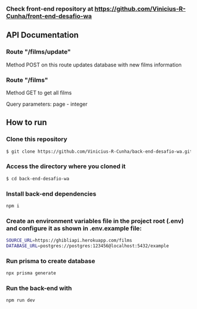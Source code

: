 ### Check front-end repository at https://github.com/Vinicius-R-Cunha/front-end-desafio-wa

## API Documentation

### Route "/films/update"

Method POST on this route updates database with new films information

### Route "/films"

Method GET to get all films

Query parameters: page - integer

## How to run

### Clone this repository

```bash
$ git clone https://github.com/Vinicius-R-Cunha/back-end-desafio-wa.git
```

### Access the directory where you cloned it

```bash
$ cd back-end-desafio-wa
```

### Install back-end dependencies

```bash
npm i
```

### Create an environment variables file in the project root (.env) and configure it as shown in .env.example file:

```bash
SOURCE_URL=https://ghibliapi.herokuapp.com/films
DATABASE_URL=postgres://postgres:123456@localhost:5432/example
```

### Run prisma to create database

```bash
npx prisma generate
```

### Run the back-end with

```bash
npm run dev
```
